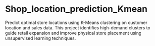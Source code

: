 # Shop_location_prediction_Kmean
Predict optimal store locations using K-Means clustering on customer location and sales data. This project identifies high-demand clusters to guide retail expansion and improve physical store placement using unsupervised learning techniques.
